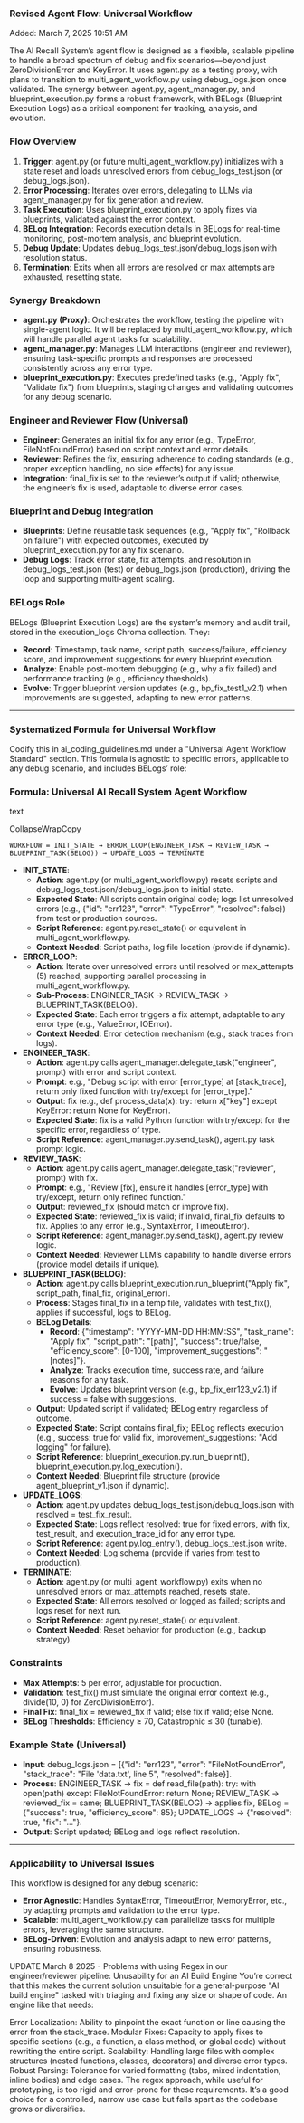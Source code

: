 ### Revised Agent Flow: Universal Workflow
Added: March 7, 2025 10:51 AM

The AI Recall System’s agent flow is designed as a flexible, scalable pipeline to handle a broad spectrum of debug and fix scenarios—beyond just ZeroDivisionError and KeyError. It uses agent.py as a testing proxy, with plans to transition to multi_agent_workflow.py using debug_logs.json once validated. The synergy between agent.py, agent_manager.py, and blueprint_execution.py forms a robust framework, with BELogs (Blueprint Execution Logs) as a critical component for tracking, analysis, and evolution.

### Flow Overview

1. **Trigger**: agent.py (or future multi_agent_workflow.py) initializes with a state reset and loads unresolved errors from debug_logs_test.json (or debug_logs.json).
2. **Error Processing**: Iterates over errors, delegating to LLMs via agent_manager.py for fix generation and review.
3. **Task Execution**: Uses blueprint_execution.py to apply fixes via blueprints, validated against the error context.
4. **BELog Integration**: Records execution details in BELogs for real-time monitoring, post-mortem analysis, and blueprint evolution.
5. **Debug Update**: Updates debug_logs_test.json/debug_logs.json with resolution status.
6. **Termination**: Exits when all errors are resolved or max attempts are exhausted, resetting state.

### Synergy Breakdown

- **agent.py (Proxy)**: Orchestrates the workflow, testing the pipeline with single-agent logic. It will be replaced by multi_agent_workflow.py, which will handle parallel agent tasks for scalability.
- **agent_manager.py**: Manages LLM interactions (engineer and reviewer), ensuring task-specific prompts and responses are processed consistently across any error type.
- **blueprint_execution.py**: Executes predefined tasks (e.g., "Apply fix", "Validate fix") from blueprints, staging changes and validating outcomes for any debug scenario.

### Engineer and Reviewer Flow (Universal)

- **Engineer**: Generates an initial fix for any error (e.g., TypeError, FileNotFoundError) based on script context and error details.
- **Reviewer**: Refines the fix, ensuring adherence to coding standards (e.g., proper exception handling, no side effects) for any issue.
- **Integration**: final_fix is set to the reviewer’s output if valid; otherwise, the engineer’s fix is used, adaptable to diverse error cases.

### Blueprint and Debug Integration

- **Blueprints**: Define reusable task sequences (e.g., "Apply fix", "Rollback on failure") with expected outcomes, executed by blueprint_execution.py for any fix scenario.
- **Debug Logs**: Track error state, fix attempts, and resolution in debug_logs_test.json (test) or debug_logs.json (production), driving the loop and supporting multi-agent scaling.

### BELogs Role

BELogs (Blueprint Execution Logs) are the system’s memory and audit trail, stored in the execution_logs Chroma collection. They:

- **Record**: Timestamp, task name, script path, success/failure, efficiency score, and improvement suggestions for every blueprint execution.
- **Analyze**: Enable post-mortem debugging (e.g., why a fix failed) and performance tracking (e.g., efficiency thresholds).
- **Evolve**: Trigger blueprint version updates (e.g., bp_fix_test1_v2.1) when improvements are suggested, adapting to new error patterns.

---

### Systematized Formula for Universal Workflow

Codify this in ai_coding_guidelines.md under a "Universal Agent Workflow Standard" section. This formula is agnostic to specific errors, applicable to any debug scenario, and includes BELogs’ role:

### Formula: Universal AI Recall System Agent Workflow

text

CollapseWrapCopy

`WORKFLOW = INIT_STATE → ERROR_LOOP(ENGINEER_TASK → REVIEW_TASK → BLUEPRINT_TASK(BELOG)) → UPDATE_LOGS → TERMINATE`

- **INIT_STATE**:
    - **Action**: agent.py (or multi_agent_workflow.py) resets scripts and debug_logs_test.json/debug_logs.json to initial state.
    - **Expected State**: All scripts contain original code; logs list unresolved errors (e.g., {"id": "err123", "error": "TypeError", "resolved": false}) from test or production sources.
    - **Script Reference**: agent.py.reset_state() or equivalent in multi_agent_workflow.py.
    - **Context Needed**: Script paths, log file location (provide if dynamic).
- **ERROR_LOOP**:
    - **Action**: Iterate over unresolved errors until resolved or max_attempts (5) reached, supporting parallel processing in multi_agent_workflow.py.
    - **Sub-Process**: ENGINEER_TASK → REVIEW_TASK → BLUEPRINT_TASK(BELOG).
    - **Expected State**: Each error triggers a fix attempt, adaptable to any error type (e.g., ValueError, IOError).
    - **Context Needed**: Error detection mechanism (e.g., stack traces from logs).
- **ENGINEER_TASK**:
    - **Action**: agent.py calls agent_manager.delegate_task("engineer", prompt) with error and script context.
    - **Prompt**: e.g., "Debug script with error [error_type] at [stack_trace], return only fixed function with try/except for [error_type]."
    - **Output**: fix (e.g., def process_data(x): try: return x["key"] except KeyError: return None for KeyError).
    - **Expected State**: fix is a valid Python function with try/except for the specific error, regardless of type.
    - **Script Reference**: agent_manager.py.send_task(), agent.py task prompt logic.
- **REVIEW_TASK**:
    - **Action**: agent.py calls agent_manager.delegate_task("reviewer", prompt) with fix.
    - **Prompt**: e.g., "Review [fix], ensure it handles [error_type] with try/except, return only refined function."
    - **Output**: reviewed_fix (should match or improve fix).
    - **Expected State**: reviewed_fix is valid; if invalid, final_fix defaults to fix. Applies to any error (e.g., SyntaxError, TimeoutError).
    - **Script Reference**: agent_manager.py.send_task(), agent.py review logic.
    - **Context Needed**: Reviewer LLM’s capability to handle diverse errors (provide model details if unique).
- **BLUEPRINT_TASK(BELOG)**:
    - **Action**: agent.py calls blueprint_execution.run_blueprint("Apply fix", script_path, final_fix, original_error).
    - **Process**: Stages final_fix in a temp file, validates with test_fix(), applies if successful, logs to BELog.
    - **BELog Details**:
        - **Record**: {"timestamp": "YYYY-MM-DD HH:MM:SS", "task_name": "Apply fix", "script_path": "[path]", "success": true/false, "efficiency_score": [0-100], "improvement_suggestions": "[notes]"}.
        - **Analyze**: Tracks execution time, success rate, and failure reasons for any task.
        - **Evolve**: Updates blueprint version (e.g., bp_fix_err123_v2.1) if success = false with suggestions.
    - **Output**: Updated script if validated; BELog entry regardless of outcome.
    - **Expected State**: Script contains final_fix; BELog reflects execution (e.g., success: true for valid fix, improvement_suggestions: "Add logging" for failure).
    - **Script Reference**: blueprint_execution.py.run_blueprint(), blueprint_execution.py.log_execution().
    - **Context Needed**: Blueprint file structure (provide agent_blueprint_v1.json if dynamic).
- **UPDATE_LOGS**:
    - **Action**: agent.py updates debug_logs_test.json/debug_logs.json with resolved = test_fix_result.
    - **Expected State**: Logs reflect resolved: true for fixed errors, with fix, test_result, and execution_trace_id for any error type.
    - **Script Reference**: agent.py.log_entry(), debug_logs_test.json write.
    - **Context Needed**: Log schema (provide if varies from test to production).
- **TERMINATE**:
    - **Action**: agent.py (or multi_agent_workflow.py) exits when no unresolved errors or max_attempts reached, resets state.
    - **Expected State**: All errors resolved or logged as failed; scripts and logs reset for next run.
    - **Script Reference**: agent.py.reset_state() or equivalent.
    - **Context Needed**: Reset behavior for production (e.g., backup strategy).

### Constraints

- **Max Attempts**: 5 per error, adjustable for production.
- **Validation**: test_fix() must simulate the original error context (e.g., divide(10, 0) for ZeroDivisionError).
- **Final Fix**: final_fix = reviewed_fix if valid; else fix if valid; else None.
- **BELog Thresholds**: Efficiency ≥ 70, Catastrophic ≤ 30 (tunable).

### Example State (Universal)

- **Input**: debug_logs.json = [{"id": "err123", "error": "FileNotFoundError", "stack_trace": "File 'data.txt', line 5", "resolved": false}].
- **Process**: ENGINEER_TASK → fix = def read_file(path): try: with open(path) except FileNotFoundError: return None; REVIEW_TASK → reviewed_fix = same; BLUEPRINT_TASK(BELOG) → applies fix, BELog = {"success": true, "efficiency_score": 85}; UPDATE_LOGS → {"resolved": true, "fix": "..."}.
- **Output**: Script updated; BELog and logs reflect resolution.

---

### Applicability to Universal Issues

This workflow is designed for any debug scenario:

- **Error Agnostic**: Handles SyntaxError, TimeoutError, MemoryError, etc., by adapting prompts and validation to the error type.
- **Scalable**: multi_agent_workflow.py can parallelize tasks for multiple errors, leveraging the same structure.
- **BELog-Driven**: Evolution and analysis adapt to new error patterns, ensuring robustness.

UPDATE March 8 2025 -
    Problems with using Regex in our engineer/reviewer pipeline:
    Unusability for an AI Build Engine
You’re correct that this makes the current solution unsuitable for a general-purpose "AI build engine" tasked with triaging and fixing any size or shape of code. An engine like that needs:

Error Localization: Ability to pinpoint the exact function or line causing the error from the stack_trace.
Modular Fixes: Capacity to apply fixes to specific sections (e.g., a function, a class method, or global code) without rewriting the entire script.
Scalability: Handling large files with complex structures (nested functions, classes, decorators) and diverse error types.
Robust Parsing: Tolerance for varied formatting (tabs, mixed indentation, inline bodies) and edge cases.
The regex approach, while useful for prototyping, is too rigid and error-prone for these requirements. It’s a good choice for a controlled, narrow use case but falls apart as the codebase grows or diversifies.